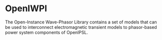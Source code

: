 # OpenIWPI
The Open-Instance Wave-Phasor Library contains a set of models that can be used to interconnect electromagnetic transient models to phasor-based power system components of OpenIPSL.
